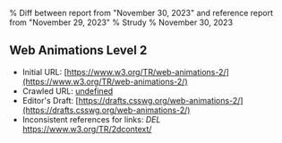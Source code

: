 % Diff between report from "November 30, 2023" and reference report from "November 29, 2023"
% Strudy
% November 30, 2023

## Web Animations Level 2

- Initial URL: [https://www.w3.org/TR/web-animations-2/](https://www.w3.org/TR/web-animations-2/)
- Crawled URL: [undefined](undefined)
- Editor's Draft: [https://drafts.csswg.org/web-animations-2/](https://drafts.csswg.org/web-animations-2/)
- Inconsistent references for links: *DEL* https://www.w3.org/TR/2dcontext/



